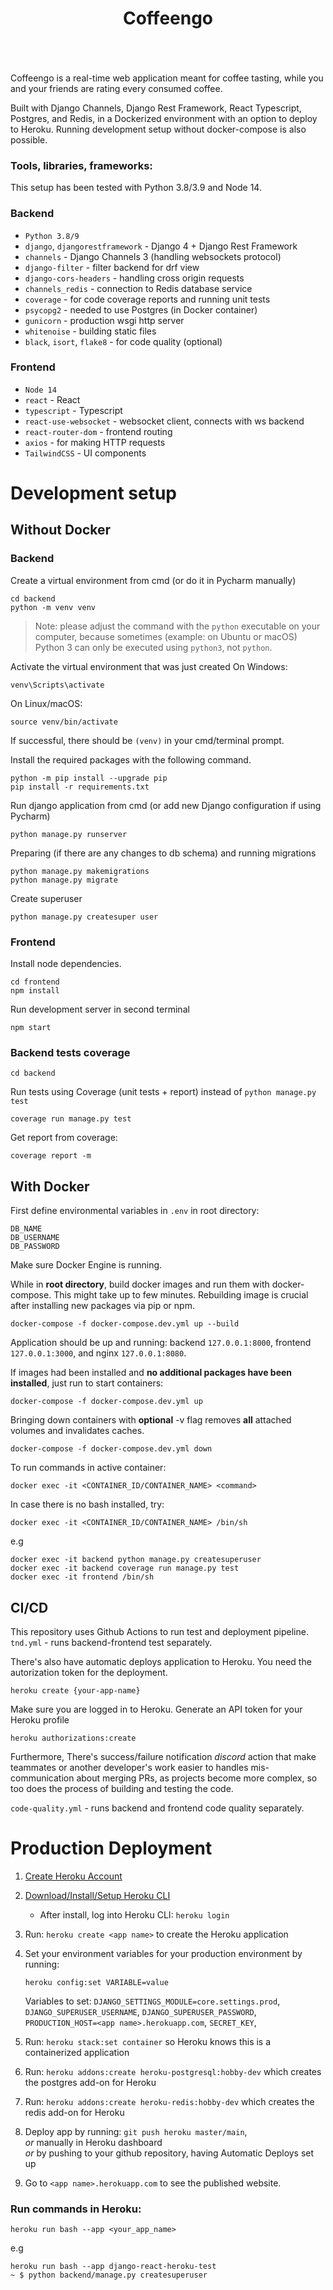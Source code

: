 <div align="center" style="padding-bottom: 20px">
    <h1>Coffeengo</h1>
    <img src="https://img.shields.io/badge/Python-14354C?style=for-the-badge&logo=python&logoColor=white" alt=""/>
    <img src="https://img.shields.io/badge/Django-092E20?style=for-the-badge&logo=django&logoColor=white" alt=""/>
    <img src="https://img.shields.io/badge/DJANGO-REST-ff1709?style=for-the-badge&logo=django&logoColor=white&color=ff1709&labelColor=gray" alt=""/>
    <img src="https://img.shields.io/badge/PostgreSQL-316192?style=for-the-badge&logo=postgresql&logoColor=white" alt=""/>
    <img src="https://img.shields.io/badge/redis-%23DD0031.svg?style=for-the-badge&logo=redis&logoColor=white" alt=""/>
    <img src="https://img.shields.io/badge/React-20232A?style=for-the-badge&logo=react&logoColor=61DAFB" alt=""/>
    <img src="https://img.shields.io/badge/TypeScript-007ACC?style=for-the-badge&logo=typescript&logoColor=white" alt=""/>
    <img src="https://img.shields.io/badge/tailwindcss-%2338B2AC.svg?style=for-the-badge&logo=tailwind-css&logoColor=white" alt=""/>
    <img src="https://img.shields.io/badge/Docker-008FCC?style=for-the-badge&logo=docker&logoColor=white" alt=""/>
    <img src="https://img.shields.io/badge/nginx-%23009639.svg?style=for-the-badge&logo=nginx&logoColor=white" alt=""/>
    <img src="https://img.shields.io/badge/Heroku-430098?style=for-the-badge&logo=heroku&logoColor=white" alt=""/>
    <img src="https://img.shields.io/badge/github%20actions-%232671E5.svg?style=for-the-badge&logo=githubactions&logoColor=white" alt=""/>
</div>

Coffeengo is a real-time web application meant for coffee tasting, while you and your friends are rating every consumed coffee.

Built with Django Channels, Django Rest Framework, React Typescript, Postgres, and Redis, in a Dockerized environment with an option to deploy to Heroku. Running development setup without docker-compose is also possible.

### Tools, libraries, frameworks:

This setup has been tested with Python 3.8/3.9 and Node 14.

### Backend

- `Python 3.8/9`
- `django`, `djangorestframework` - Django 4 + Django Rest Framework
- `channels` - Django Channels 3 (handling websockets protocol)
- `django-filter` - filter backend for drf view
- `django-cors-headers` - handling cross origin requests
- `channels_redis` - connection to Redis database service
- `coverage` - for code coverage reports and running unit tests
- `psycopg2` - needed to use Postgres (in Docker container)
- `gunicorn` - production wsgi http server
- `whitenoise` - building static files
- `black`, `isort`, `flake8` - for code quality (optional)

### Frontend

- `Node 14`
- `react` - React
- `typescript` - Typescript
- `react-use-websocket` - websocket client, connects with ws backend
- `react-router-dom` - frontend routing
- `axios` - for making HTTP requests
- `TailwindCSS` - UI components

# Development setup

## Without Docker

### Backend

Create a virtual environment from cmd (or do it in Pycharm manually)

```shell script
cd backend
python -m venv venv
```

> Note: please adjust the command with the `python` executable on your
> computer, because sometimes (example: on Ubuntu or macOS) Python 3
> can only be executed using `python3`, not `python`.

Activate the virtual environment that was just created
On Windows:

```shell
venv\Scripts\activate
```

On Linux/macOS:

```shell
source venv/bin/activate
```

If successful, there should be `(venv)` in your cmd/terminal prompt.

Install the required packages with the following command.

```shell script
python -m pip install --upgrade pip
pip install -r requirements.txt
```

Run django application from cmd (or add new Django configuration if using Pycharm)

```shell script
python manage.py runserver
```

Preparing (if there are any changes to db schema) and running migrations

```shell script
python manage.py makemigrations
python manage.py migrate
```

Create superuser

```shell script
python manage.py createsuper user
```

### Frontend

Install node dependencies.

```shell script
cd frontend
npm install
```

Run development server in second terminal

```shell script
npm start
```

### Backend tests coverage

```shell script
cd backend
```

Run tests using Coverage (unit tests + report) instead of `python manage.py test`

```shell script
coverage run manage.py test
```

Get report from coverage:

```shell script
coverage report -m
```

## With Docker

First define environmental variables in `.env` in root directory:

```
DB_NAME
DB_USERNAME
DB_PASSWORD
```

Make sure Docker Engine is running.

While in **root directory**, build docker images and run them with docker-compose. This might take up to few minutes.
Rebuilding image is crucial after installing new packages via pip or npm.

```shell script
docker-compose -f docker-compose.dev.yml up --build
```

Application should be up and running: backend `127.0.0.1:8000`, frontend `127.0.0.1:3000`, and nginx `127.0.0.1:8080`.

If images had been installed and **no additional packages have been installed**, just run to start containers:

```shell script
docker-compose -f docker-compose.dev.yml up
```

Bringing down containers with **optional** -v flag removes **all** attached volumes and invalidates caches.

```shell script
docker-compose -f docker-compose.dev.yml down
```

To run commands in active container:

```shell script
docker exec -it <CONTAINER_ID/CONTAINER_NAME> <command>
```

In case there is no bash installed, try:

```shell script
docker exec -it <CONTAINER_ID/CONTAINER_NAME> /bin/sh
```

e.g

```shell script
docker exec -it backend python manage.py createsuperuser
docker exec -it backend coverage run manage.py test
docker exec -it frontend /bin/sh
```

## CI/CD

This repository uses Github Actions to run test and deployment pipeline.  
`tnd.yml` - runs backend-frontend test separately.

There's also have automatic deploys application to Heroku. You need the autorization token for the deployment.

```shell
heroku create {your-app-name}
```

Make sure you are logged in to Heroku.
Generate an API token for your Heroku profile

```shell
heroku authorizations:create
```

Furthermore, There's success/failure notification _discord_ action that make teammates or another developer's work easier to handles mis-communication about merging PRs, as projects become more complex, so too does the process of building and testing the code.

`code-quality.yml` - runs backend and frontend code quality separately.

# Production Deployment

1.  [Create Heroku Account](https://signup.heroku.com/dc)
2.  [Download/Install/Setup Heroku CLI](https://devcenter.heroku.com/articles/heroku-cli#download-and-install)

    - After install, log into Heroku CLI: `heroku login`

3.  Run: `heroku create <app name>` to create the Heroku application
4.  Set your environment variables for your production environment by running:

    ```
    heroku config:set VARIABLE=value
    ```

    Variables to set: `DJANGO_SETTINGS_MODULE=core.settings.prod`,
    `DJANGO_SUPERUSER_USERNAME`, `DJANGO_SUPERUSER_PASSWORD`, `PRODUCTION_HOST=<app name>.herokuapp.com`,
    `SECRET_KEY`,

5.  Run: `heroku stack:set container` so Heroku knows this is a containerized application
6.  Run: `heroku addons:create heroku-postgresql:hobby-dev` which creates the postgres add-on for Heroku
7.  Run: `heroku addons:create heroku-redis:hobby-dev` which creates the redis add-on for Heroku
8.  Deploy app by running: `git push heroku master/main`,  
    _or_ manually in Heroku dashboard  
    _or_ by pushing to your github repository, having Automatic Deploys set up
9.  Go to `<app name>.herokuapp.com` to see the published website.

### Run commands in Heroku:

```shell
heroku run bash --app <your_app_name>
```

e.g

```shell
heroku run bash --app django-react-heroku-test
~ $ python backend/manage.py createsuperuser
```
